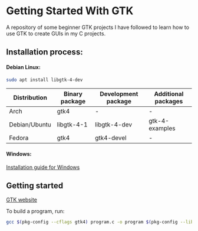 # Getting Started With GTK

A repository of some beginner GTK projects I have followed to learn how to use GTK to create GUIs in my C projects.  

## Installation process:

#### Debian Linux:

``` bash
sudo apt install libgtk-4-dev
```

|Distribution |Binary package |Development package |Additional packages |
|-------------|---------------|--------------------|--------------------|
|Arch         |gtk4           |-                   |-                   |
|Debian/Ubuntu|libgtk-4-1     |libgtk-4-dev        |gtk-4-examples      |
|Fedora       |gtk4           |gtk4-devel          |-                   |


#### Windows:

[Installation guide for Windows](https://www.gtk.org/docs/installations/windows/)

## Getting started

[GTK website](https://www.gtk.org/docs/getting-started/)

To build a program, run:

``` bash
gcc $(pkg-config --cflags gtk4) program.c -o program $(pkg-config --libs gtk4)
```

